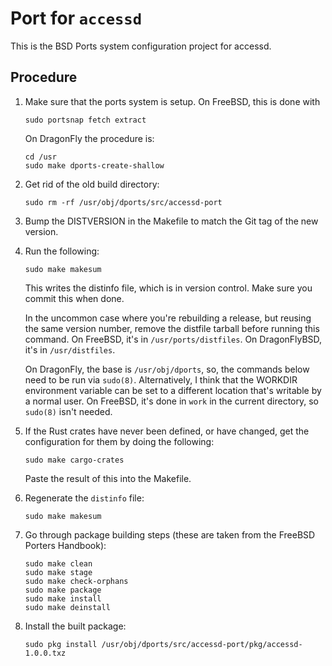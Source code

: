 # Port for `accessd`

This is the BSD Ports system configuration project for accessd.

## Procedure

1. Make sure that the ports system is setup. On FreeBSD, this is done with

    `sudo portsnap fetch extract`

   On DragonFly the procedure is:

   ```
   cd /usr
   sudo make dports-create-shallow
   ```

2. Get rid of the old build directory:

   ```
   sudo rm -rf /usr/obj/dports/src/accessd-port
   ```

3. Bump the DISTVERSION in the Makefile to match the Git tag of the new version.

4. Run the following:
    ```
    sudo make makesum
    ```

   This writes the distinfo file, which is in version control. Make
   sure you commit this when done.

   In the uncommon case where you're rebuilding a release, but reusing
   the same version number, remove the distfile tarball before running
   this command. On FreeBSD, it's in `/usr/ports/distfiles`. On
   DragonFlyBSD, it's in `/usr/distfiles`.

   On DragonFly, the base is `/usr/obj/dports`, so, the commands below
   need to be run via `sudo(8)`. Alternatively, I think that the
   WORKDIR environment variable can be set to a different location
   that's writable by a normal user. On FreeBSD, it's done in `work`
   in the current directory, so `sudo(8)` isn't needed.

5. If the Rust crates have never been defined, or have changed, get the
   configuration for them by doing the following:
   ```
   sudo make cargo-crates
   ```

   Paste the result of this into the Makefile.
   
6. Regenerate the `distinfo` file:

	`sudo make makesum`
   
7. Go through package building steps (these are taken from the FreeBSD
   Porters Handbook):

   ```
   sudo make clean
   sudo make stage
   sudo make check-orphans
   sudo make package
   sudo make install
   sudo make deinstall
   ```
8. Install the built package:
   ```
   sudo pkg install /usr/obj/dports/src/accessd-port/pkg/accessd-1.0.0.txz
   ```
